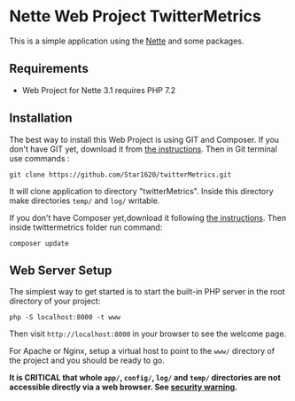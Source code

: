 Nette Web Project TwitterMetrics
=================

This is a simple application using the [Nette](https://nette.org) and some packages. 


Requirements
------------

- Web Project for Nette 3.1 requires PHP 7.2


Installation
------------

The best way to install this Web Project is using GIT and Composer. 
If you don't have GIT yet, download it from [the instructions](https://git-scm.com/downloads). 
Then in Git terminal use commands : 

	git clone https://github.com/Star1620/twitterMetrics.git

It will clone application to directory "twitterMetrics". Inside this directory make directories `temp/` and `log/` writable.

If you don't have Composer yet,download it following [the instructions](https://doc.nette.org/composer). 
Then inside twittermetrics folder run command:

	composer update


Web Server Setup
----------------

The simplest way to get started is to start the built-in PHP server in the root directory of your project:

	php -S localhost:8000 -t www

Then visit `http://localhost:8000` in your browser to see the welcome page.

For Apache or Nginx, setup a virtual host to point to the `www/` directory of the project and you
should be ready to go.

**It is CRITICAL that whole `app/`, `config/`, `log/` and `temp/` directories are not accessible directly
via a web browser. See [security warning](https://nette.org/security-warning).**
